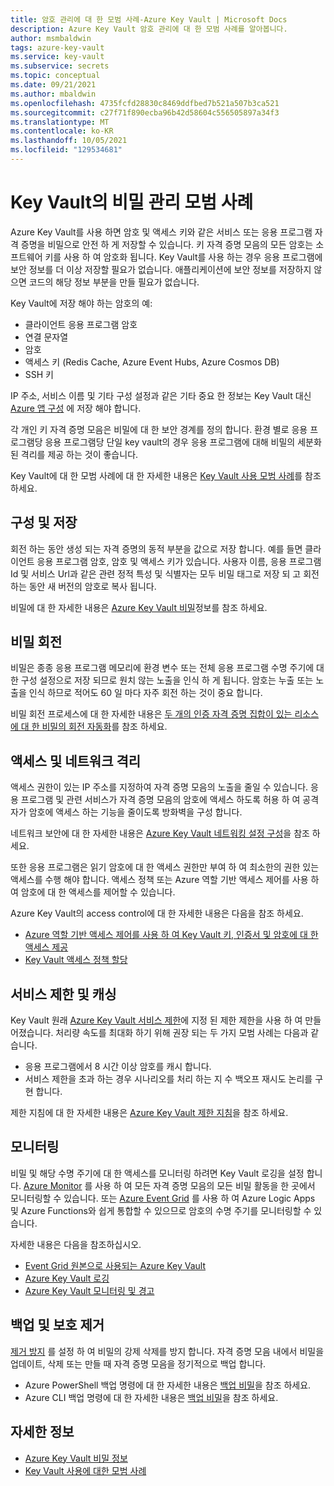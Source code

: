```yaml
---
title: 암호 관리에 대 한 모범 사례-Azure Key Vault | Microsoft Docs
description: Azure Key Vault 암호 관리에 대 한 모범 사례를 알아봅니다.
author: msmbaldwin
tags: azure-key-vault
ms.service: key-vault
ms.subservice: secrets
ms.topic: conceptual
ms.date: 09/21/2021
ms.author: mbaldwin
ms.openlocfilehash: 4735fcfd28830c8469ddfbed7b521a507b3ca521
ms.sourcegitcommit: c27f71f890ecba96b42d58604c556505897a34f3
ms.translationtype: MT
ms.contentlocale: ko-KR
ms.lasthandoff: 10/05/2021
ms.locfileid: "129534681"
---
```

# <a name="best-practices-for-secrets-management-in-key-vault"></a>Key Vault의 비밀 관리 모범 사례

Azure Key Vault를 사용 하면 암호 및 액세스 키와 같은 서비스 또는 응용 프로그램 자격 증명을 비밀으로 안전 하 게 저장할 수 있습니다. 키 자격 증명 모음의 모든 암호는 소프트웨어 키를 사용 하 여 암호화 됩니다. Key Vault를 사용 하는 경우 응용 프로그램에 보안 정보를 더 이상 저장할 필요가 없습니다. 애플리케이션에 보안 정보를 저장하지 않으면 코드의 해당 정보 부분을 만들 필요가 없습니다.

Key Vault에 저장 해야 하는 암호의 예:

- 클라이언트 응용 프로그램 암호
- 연결 문자열
- 암호
- 액세스 키 (Redis Cache, Azure Event Hubs, Azure Cosmos DB)
- SSH 키

IP 주소, 서비스 이름 및 기타 구성 설정과 같은 기타 중요 한 정보는 Key Vault 대신 [Azure 앱 구성](../../azure-app-configuration/overview.md) 에 저장 해야 합니다.

각 개인 키 자격 증명 모음은 비밀에 대 한 보안 경계를 정의 합니다. 환경 별로 응용 프로그램당 응용 프로그램당 단일 key vault의 경우 응용 프로그램에 대해 비밀의 세분화 된 격리를 제공 하는 것이 좋습니다.

Key Vault에 대 한 모범 사례에 대 한 자세한 내용은 [Key Vault 사용 모범 사례](../general/best-practices.md)를 참조 하세요.

## <a name="configuration-and-storing"></a>구성 및 저장 

회전 하는 동안 생성 되는 자격 증명의 동적 부분을 값으로 저장 합니다. 예를 들면 클라이언트 응용 프로그램 암호, 암호 및 액세스 키가 있습니다. 사용자 이름, 응용 프로그램 Id 및 서비스 Url과 같은 관련 정적 특성 및 식별자는 모두 비밀 태그로 저장 되 고 회전 하는 동안 새 버전의 암호로 복사 됩니다.

비밀에 대 한 자세한 내용은 [Azure Key Vault 비밀](about-secrets.md)정보를 참조 하세요.

## <a name="secrets-rotation"></a>비밀 회전
비밀은 종종 응용 프로그램 메모리에 환경 변수 또는 전체 응용 프로그램 수명 주기에 대 한 구성 설정으로 저장 되므로 원치 않는 노출을 인식 하 게 됩니다. 암호는 누출 또는 노출을 인식 하므로 적어도 60 일 마다 자주 회전 하는 것이 중요 합니다.

비밀 회전 프로세스에 대 한 자세한 내용은 [두 개의 인증 자격 증명 집합이 있는 리소스에 대 한 비밀의 회전 자동화](tutorial-rotation-dual.md)를 참조 하세요. 

## <a name="access-and-network-isolation"></a>액세스 및 네트워크 격리

액세스 권한이 있는 IP 주소를 지정하여 자격 증명 모음의 노출을 줄일 수 있습니다. 응용 프로그램 및 관련 서비스가 자격 증명 모음의 암호에 액세스 하도록 허용 하 여 공격자가 암호에 액세스 하는 기능을 줄이도록 방화벽을 구성 합니다.

네트워크 보안에 대 한 자세한 내용은 [Azure Key Vault 네트워킹 설정 구성](../general/how-to-azure-key-vault-network-security.md)을 참조 하세요.

또한 응용 프로그램은 읽기 암호에 대 한 액세스 권한만 부여 하 여 최소한의 권한 있는 액세스를 수행 해야 합니다. 액세스 정책 또는 Azure 역할 기반 액세스 제어를 사용 하 여 암호에 대 한 액세스를 제어할 수 있습니다. 

Azure Key Vault의 access control에 대 한 자세한 내용은 다음을 참조 하세요.
- [Azure 역할 기반 액세스 제어를 사용 하 여 Key Vault 키, 인증서 및 암호에 대 한 액세스 제공](../general/rbac-guide.md)
- [Key Vault 액세스 정책 할당](../general/assign-access-policy.md)
 
## <a name="service-limits-and-caching"></a>서비스 제한 및 캐싱
Key Vault 원래 [Azure Key Vault 서비스 제한](../general/service-limits.md)에 지정 된 제한 제한을 사용 하 여 만들어졌습니다. 처리량 속도를 최대화 하기 위해 권장 되는 두 가지 모범 사례는 다음과 같습니다.
- 응용 프로그램에서 8 시간 이상 암호를 캐시 합니다.
- 서비스 제한을 초과 하는 경우 시나리오를 처리 하는 지 수 백오프 재시도 논리를 구현 합니다.

제한 지침에 대 한 자세한 내용은 [Azure Key Vault 제한 지침](../general/overview-throttling.md)을 참조 하세요.

## <a name="monitoring"></a>모니터링
비밀 및 해당 수명 주기에 대 한 액세스를 모니터링 하려면 Key Vault 로깅을 설정 합니다. [Azure Monitor](../../azure-monitor/overview.md) 를 사용 하 여 모든 자격 증명 모음의 모든 비밀 활동을 한 곳에서 모니터링할 수 있습니다. 또는 [Azure Event Grid](../../event-grid/overview.md) 를 사용 하 여 Azure Logic Apps 및 Azure Functions와 쉽게 통합할 수 있으므로 암호의 수명 주기를 모니터링할 수 있습니다.

자세한 내용은 다음을 참조하십시오.
- [Event Grid 원본으로 사용되는 Azure Key Vault](../../event-grid/event-schema-key-vault.md?tabs=event-grid-event-schema.md)
- [Azure Key Vault 로깅](../general/logging.md)
- [Azure Key Vault 모니터링 및 경고](../general/alert.md)

## <a name="backup-and-purge-protection"></a>백업 및 보호 제거
[제거 방지](../general/soft-delete-overview.md#purge-protection) 를 설정 하 여 비밀의 강제 삭제를 방지 합니다. 자격 증명 모음 내에서 비밀을 업데이트, 삭제 또는 만들 때 자격 증명 모음을 정기적으로 백업 합니다.

- Azure PowerShell 백업 명령에 대 한 자세한 내용은 [백업 비밀](/powershell/module/azurerm.keyvault/Backup-AzureKeyVaultSecret)을 참조 하세요.
- Azure CLI 백업 명령에 대 한 자세한 내용은 [백업 비밀](/cli/azure/keyvault/secret#az_keyvault_secret_backup)을 참조 하세요.

## <a name="learn-more"></a>자세한 정보
- [Azure Key Vault 비밀 정보](about-secrets.md)
- [Key Vault 사용에 대한 모범 사례](../general/best-practices.md)

